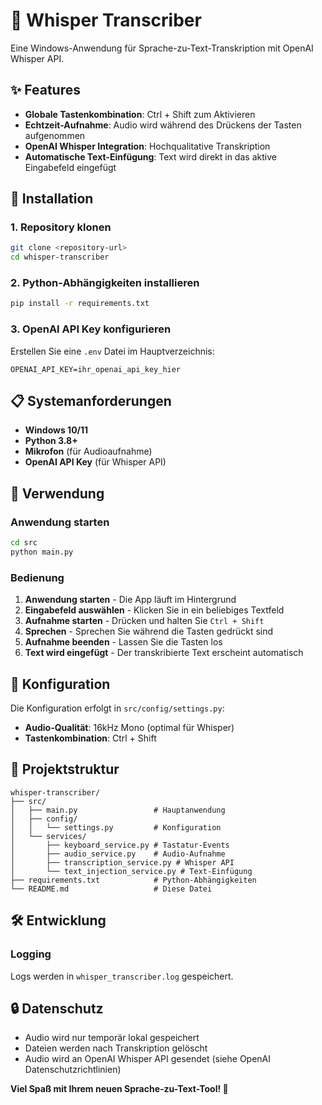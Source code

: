 # 🎤 Whisper Transcriber

Eine Windows-Anwendung für Sprache-zu-Text-Transkription mit OpenAI Whisper API.

## ✨ Features

- **Globale Tastenkombination**: Ctrl + Shift zum Aktivieren
- **Echtzeit-Aufnahme**: Audio wird während des Drückens der Tasten aufgenommen
- **OpenAI Whisper Integration**: Hochqualitative Transkription
- **Automatische Text-Einfügung**: Text wird direkt in das aktive Eingabefeld eingefügt

## 🚀 Installation

### 1. Repository klonen

```bash
git clone <repository-url>
cd whisper-transcriber
```

### 2. Python-Abhängigkeiten installieren

```bash
pip install -r requirements.txt
```

### 3. OpenAI API Key konfigurieren

Erstellen Sie eine `.env` Datei im Hauptverzeichnis:

```
OPENAI_API_KEY=ihr_openai_api_key_hier
```

## 📋 Systemanforderungen

- **Windows 10/11**
- **Python 3.8+**
- **Mikrofon** (für Audioaufnahme)
- **OpenAI API Key** (für Whisper API)

## 🎯 Verwendung

### Anwendung starten

```bash
cd src
python main.py
```

### Bedienung

1. **Anwendung starten** - Die App läuft im Hintergrund
2. **Eingabefeld auswählen** - Klicken Sie in ein beliebiges Textfeld
3. **Aufnahme starten** - Drücken und halten Sie `Ctrl + Shift`
4. **Sprechen** - Sprechen Sie während die Tasten gedrückt sind
5. **Aufnahme beenden** - Lassen Sie die Tasten los
6. **Text wird eingefügt** - Der transkribierte Text erscheint automatisch


## 🔧 Konfiguration

Die Konfiguration erfolgt in `src/config/settings.py`:

- **Audio-Qualität**: 16kHz Mono (optimal für Whisper)
- **Tastenkombination**: Ctrl + Shift

## 📁 Projektstruktur

```
whisper-transcriber/
├── src/
│   ├── main.py                 # Hauptanwendung
│   ├── config/
│   │   └── settings.py         # Konfiguration
│   └── services/
│       ├── keyboard_service.py # Tastatur-Events
│       ├── audio_service.py    # Audio-Aufnahme
│       ├── transcription_service.py # Whisper API
│       └── text_injection_service.py # Text-Einfügung
├── requirements.txt            # Python-Abhängigkeiten
└── README.md                   # Diese Datei
```

## 🛠️ Entwicklung

### Logging

Logs werden in `whisper_transcriber.log` gespeichert.


## 🔒 Datenschutz

- Audio wird nur temporär lokal gespeichert
- Dateien werden nach Transkription gelöscht
- Audio wird an OpenAI Whisper API gesendet (siehe OpenAI Datenschutzrichtlinien)


**Viel Spaß mit Ihrem neuen Sprache-zu-Text-Tool! 🎉**
